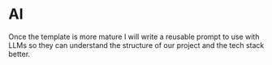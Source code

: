 # AI

Once the template is more mature I will write a reusable prompt to use with LLMs so they can understand the structure of our project and the tech stack better.